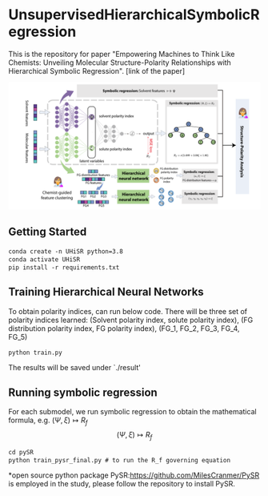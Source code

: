 # UnsupervisedHierarchicalSymbolicRegression
This is the repository for paper  "Empowering Machines to Think Like Chemists: Unveiling Molecular Structure-Polarity Relationships with Hierarchical Symbolic Regression". [link of the paper]

![UHiSR framework](./pics/algorithm.png)

## Getting Started 

```
conda create -n UHiSR python=3.8
conda activate UHiSR
pip install -r requirements.txt
```



## Training Hierarchical Neural Networks

To obtain polarity indices, can run below code. There will be three set of polarity indices learned: (Solvent polarity index, solute polarity index), (FG distribution polarity index, FG polarity index), (FG_1, FG_2, FG_3, FG_4, FG_5)

```
python train.py
```

The results will be saved under `./result'

## Running symbolic regression

For each submodel, we run symbolic regression to obtain the mathematical formula, e.g. $(\Psi, \xi) \mapsto R_f$
$$
(\Psi, \xi) \mapsto R_f
$$

```
cd pySR
python train_pysr_final.py # to run the R_f governing equation
```

*open source python package PySR:https://github.com/MilesCranmer/PySR is employed in the study, please follow the repository to install PySR.
